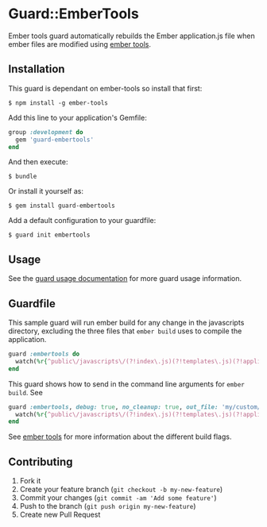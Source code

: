 # Guard::EmberTools

Ember tools guard automatically rebuilds the Ember
application.js file when ember files are modified using
[ember tools](https://github.com/rpflorence/ember-tools).

## Installation

This guard is dependant on ember-tools so install that first:

```
$ npm install -g ember-tools
```

Add this line to your application's Gemfile:

``` ruby
group :development do
  gem 'guard-embertools'
end
```

And then execute:

```
$ bundle
```

Or install it yourself as:

```
$ gem install guard-embertools
```

Add a default configuration to your guardfile:

```
$ guard init embertools
```

## Usage

See the [guard usage documentation](https://github.com/guard/guard#readme) for
more guard usage information.

## Guardfile

This sample guard will run ember build for any change in the javascripts directory,
excluding the three files that `ember build` uses to compile the application.
``` ruby
guard :embertools do
  watch(%r{^public\/javascripts\/(?!index\.js)(?!templates\.js)(?!application\.js).*})
end
```

This guard shows how to send in the command line arguments for `ember build`.  See
``` ruby
guard :embertools, debug: true, no_cleanup: true, out_file: 'my/custom/location.js'  do
  watch(%r{^public\/javascripts\/(?!index\.js)(?!templates\.js)(?!application\.js).*})
end
```

See [ember tools](https://github.com/rpflorence/ember-tools/blob/master/bin/ember#L21-L28)
for more information about the different build flags.

## Contributing

1. Fork it
2. Create your feature branch (`git checkout -b my-new-feature`)
3. Commit your changes (`git commit -am 'Add some feature'`)
4. Push to the branch (`git push origin my-new-feature`)
5. Create new Pull Request
